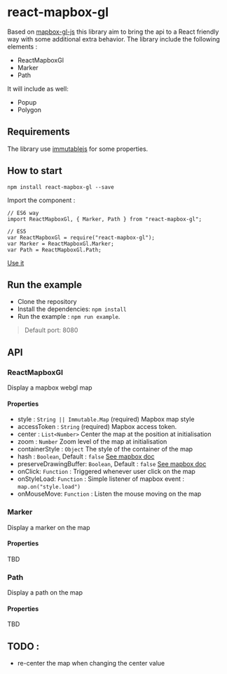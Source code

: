 # react-mapbox-gl

Based on [mapbox-gl-js](https://www.mapbox.com/mapbox-gl-js/api/) this library aim to bring the api to a React friendly way with some additional extra behavior.
The library include the following elements :

- ReactMapboxGl
- Marker
- Path

It will include as well:

- Popup
- Polygon

## Requirements

The library use [immutablejs](https://facebook.github.io/immutable-js/docs/#/) for some properties.

## How to start

```
npm install react-mapbox-gl --save
```

Import the component :

```
// ES6 way
import ReactMapboxGl, { Marker, Path } from "react-mapbox-gl";

// ES5
var ReactMapboxGl = require("react-mapbox-gl");
var Marker = ReactMapboxGl.Marker;
var Path = ReactMapboxGl.Path;
```

[Use it](example/map-example.js)

## Run the example

- Clone the repository
- Install the dependencies: `npm install`
- Run the example : `npm run example`.
> Default port: 8080


## API

### ReactMapboxGl

Display a mapbox webgl map

#### Properties
- style : `String || Immutable.Map` (required) Mapbox map style
- accessToken : `String` (required) Mapbox access token.
- center : `List<Number>` Center the map at the position at initialisation
- zoom : `Number` Zoom level of the map at initialisation
- containerStyle : `Object` The style of the container of the map
- hash : `Boolean`, Default : `false` [See mapbox doc](https://www.mapbox.com/mapbox-gl-js/api/)
- preserveDrawingBuffer: `Boolean`, Default : `false` [See mapbox doc](https://www.mapbox.com/mapbox-gl-js/api/)
- onClick: `Function` : Triggered whenever user click on the map
- onStyleLoad: `Function` : Simple listener of mapbox event : `map.on("style.load")`
- onMouseMove: `Function` : Listen the mouse moving on the map

### Marker

Display a marker on the map

#### Properties

TBD


### Path

Display a path on the map

#### Properties

TBD

## TODO :

- re-center the map when changing the center value
